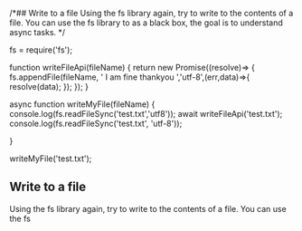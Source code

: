 /*## Write to a file
Using the fs library again, try to write to the contents of a file.
You can use the fs library to as a black box, the goal is to understand async tasks. */

fs = require('fs');

function writeFileApi(fileName) {
    return new Promise((resolve)=> {
    fs.appendFile(fileName, ' I am fine thankyou ','utf-8',(err,data)=>{
        resolve(data);
    });
    });
}

async function writeMyFile(fileName) {
    console.log(fs.readFileSync('test.txt','utf8'));
    await writeFileApi('test.txt');
    console.log(fs.readFileSync('test.txt', 'utf-8'));

}

writeMyFile('test.txt');
## Write to a file
Using the fs library again, try to write to the contents of a file.
You can use the fs